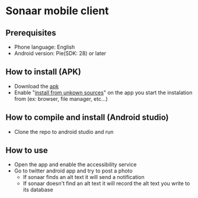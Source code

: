 # Sonaar mobile client

## Prerequisites 

- Phone language: English
- Android version: Pie(SDK: 28) or later

## How to install (APK)

- Download the [apk](https://github.com/SONAARProject/mobile-client/raw/master/apk/sonar.apk)
- Enable "[install from unkown sources](https://developer.android.com/distribute/marketing-tools/alternative-distribution)" on the app you start the instalation from (ex: browser, file manager, etc...)

## How to compile and install (Android studio)

- Clone the repo to android studio and run

## How to use

- Open the app and enable the accessibility service
- Go to twitter android app and try to post a photo
  - If sonaar finds an alt text it will send a notification
  - If sonaar doesn't find an alt text it will record the alt text you write to its database
